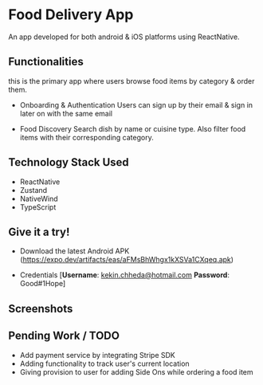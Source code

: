 # Food Delivery App 

An app developed for both android & iOS platforms using ReactNative.

## Functionalities
this is the primary app where users browse food items by category & order them.

- Onboarding & Authentication
Users can sign up by their email & sign in later on with the same email

- Food Discovery
Search dish by name or cuisine type. Also filter food items with their corresponding category.


## Technology Stack Used

* ReactNative
* Zustand
* NativeWind
* TypeScript

## Give it a try!

- Download the latest Android APK (https://expo.dev/artifacts/eas/aFMsBhWhgx1kXSVa1CXqeq.apk)

- Credentials [**Username**: kekin.chheda@hotmail.com **Password**: Good#1Hope]



## Screenshots

## Pending Work / TODO
- Add payment service by integrating Stripe SDK
- Adding functionality to track user's current location
- Giving provision to user for adding Side Ons while ordering a food item
